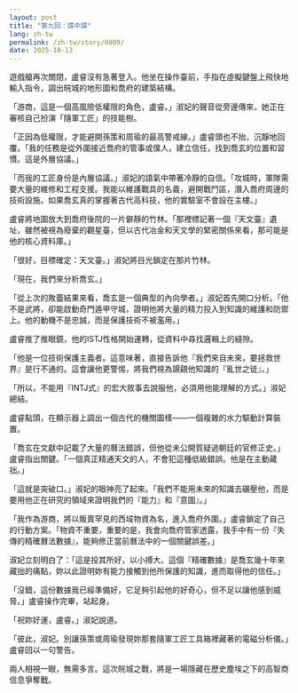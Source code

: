 ```yaml
---
layout: post
title: "第九回：諜中諜"
lang: zh-tw
permalink: /zh-tw/story/0009/
date: 2025-10-13
---
```

遊戲艙再次關閉，盧睿沒有急著登入。他坐在操作臺前，手指在虛擬鍵盤上飛快地輸入指令，調出皖城的地形圖和喬府的建築結構。

「游商，這是一個高風險低權限的角色，盧睿。」淑妃的聲音從旁邊傳來，她正在審核自己扮演「隨軍工匠」的技能樹。

「正因為低權限，才能避開孫策和周瑜的最高警戒線。」盧睿頭也不抬，沉靜地回覆。「我的任務是從外圍接近喬府的管事或僕人，建立信任，找到喬玄的位置和習慣。這是外層協議。」

「而我的工匠身份是內層協議。」淑妃的語氣中帶著冷靜的自信。「攻城時，軍隊需要大量的維修和工程支援。我能以維護戰具的名義，避開戰鬥區，潛入喬府周邊的技術設施。如果喬玄真的掌握著古代高科技，他的實驗室不會設在主樓。」

盧睿將地圖放大到喬府後院的一片僻靜的竹林。「那裡標記著一個『天文臺』遺址，雖然被視為廢棄的觀星臺，但以古代冶金和天文學的緊密關係來看，那可能是他的核心資料庫。」

「很好，目標確定：天文臺。」淑妃將目光鎖定在那片竹林。

「現在，我們來分析喬玄。」

「從上次的敗蕾結果來看，喬玄是一個典型的內向學者。」淑妃首先開口分析。「他不是武將，卻能啟動奇門遁甲守城，證明他將大量的精力投入到知識的維護和防禦上。他的動機不是忠誠，而是保護技術不被濫用。」

盧睿推了推眼鏡，他的ISTJ性格開始運轉，從資料中尋找邏輯上的縫隙。

「他是一位技術保護主義者。這意味著，直接告訴他『我們來自未來，要拯救世界』是行不通的。這會讓他更警惕，將我們視為覬覦他知識的『亂世之徒』。」

「所以，不能用『INTJ式』的宏大敘事去說服他，必須用他能理解的方式。」淑妃總結。

盧睿點頭，在顯示器上調出一個古代的機關圖樣——一個複雜的水力驅動計算裝置。

「喬玄在文獻中記載了大量的曆法錯誤，但他從未公開質疑過朝廷的官修正史。」盧睿指出關鍵。「一個真正精通天文的人，不會犯這種低級錯誤。他是在主動藏拙。」

「這就是突破口。」淑妃的眼神亮了起來。「我們不能用未來的知識去碾壓他，而是要用他正在研究的領域來證明我們的『能力』和『意圖』。」

「我作為游商，將以販賣罕見的西域物資為名，進入喬府外圍。」盧睿鎖定了自己的行動方案。「物資不重要，重要的是，我會向喬府管家透露，我手中有一份『失傳的精確曆法數據』，能夠修正當前曆法中的一個關鍵誤差。」

淑妃立刻明白了：「這是投其所好，以小搏大。這個『精確數據』是喬玄幾十年來藏拙的痛點，妳以此證明妳有能力接觸到他所保護的知識，進而取得他的信任。」

「沒錯，這份數據我已經準備好，它足夠引起他的好奇心，但不足以讓他感到威脅。」盧睿操作完畢，站起身。

「祝妳好運，盧睿。」淑妃說道。

「彼此，淑妃。別讓孫策或周瑜發現妳那套隨軍工匠工具箱裡藏著的電磁分析儀。」盧睿回以一句警告。

兩人相視一眼，無需多言。這次皖城之戰，將是一場隱藏在歷史塵埃之下的高智商信息爭奪戰。